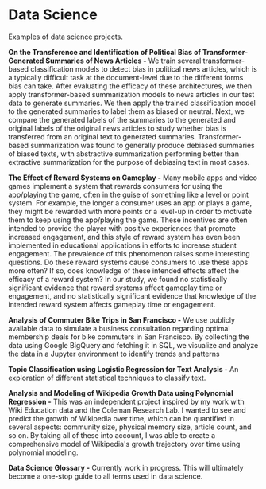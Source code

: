 # Data Science
Examples of data science projects.

**On the Transference and Identification of Political Bias of Transformer-Generated Summaries of News Articles -** We train several transformer-based classification models to detect bias in political news articles, which is a typically difficult task at the document-level due to the different forms bias can take. After evaluating the efficacy of these architectures, we then apply transformer-based summarization models to news articles in our test data to generate summaries. We then apply the trained classification model to the generated summaries to label them as biased or neutral. Next, we compare the generated labels of the summaries to the generated and original labels of the original news articles to study whether bias is transferred from an original text to generated summaries. Transformer-based summarization was found to generally produce debiased summaries of biased texts, with abstractive summarization performing better than extractive summarization for the purpose of debiasing text in most cases.

**The Effect of Reward Systems on Gameplay -** Many mobile apps and video games implement a system that rewards consumers for using the app/playing the game, often in the guise of something like a level or point system. For example, the longer a consumer uses an app or plays a game, they might be rewarded with more points or a level-up in order to motivate them to keep using the app/playing the game. These incentives are often intended to provide the player with positive experiences that promote increased engagement, and this style of reward system has even been implemented in educational applications in efforts to increase student engagement. The prevalence of this phenomenon raises some interesting questions. Do these reward systems cause consumers to use these apps more often? If so, does knowledge of these intended effects affect the efficacy of a reward system? In our study, we found no statistically significant evidence that reward systems affect gameplay time or engagement, and no statistically significant evidence that knowledge of the intended reward system affects gameplay time or engagement.

**Analysis of Commuter Bike Trips in San Francisco -** We use publicly available data to simulate a business consultation regarding optimal membership deals for bike commuters in San Francisco.  By collecting the data using Google BigQuery and fetching it in SQL, we visualize and analyze the data in a Jupyter environment to identify trends and patterns

**Topic Classification using Logistic Regression for Text Analysis -** An exploration of different statistical techniques to classify text.

**Analysis and Modeling of Wikipedia Growth Data using Polynomial Regression -** This was an independent project inspired by my work with Wiki Education data and the Coleman Research Lab.  I wanted to see and predict the growth of Wikipedia over time, which can be quantified in several aspects: community size, physical memory size, article count, and so on.  By taking all of these into account, I was able to create a comprehensive model of Wikipedia's growth trajectory over time using polynomial modeling.

**Data Science Glossary -** Currently work in progress.  This will ultimately become a one-stop guide to all terms used in data science.

